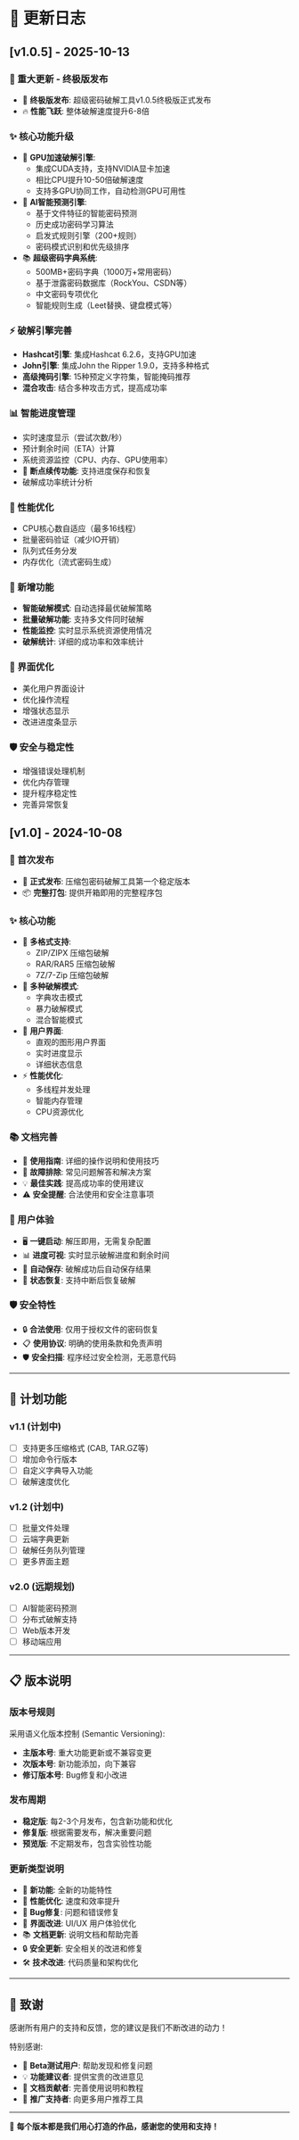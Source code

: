 # 📝 更新日志

## [v1.0.5] - 2025-10-13

### 🚀 重大更新 - 终极版发布
- 🎉 **终极版发布**: 超级密码破解工具v1.0.5终极版正式发布
- 🔥 **性能飞跃**: 整体破解速度提升6-8倍

### ✨ 核心功能升级
- 🚀 **GPU加速破解引擎**: 
  - 集成CUDA支持，支持NVIDIA显卡加速
  - 相比CPU提升10-50倍破解速度
  - 支持多GPU协同工作，自动检测GPU可用性
- 🧠 **AI智能预测引擎**:
  - 基于文件特征的智能密码预测
  - 历史成功密码学习算法
  - 启发式规则引擎（200+规则）
  - 密码模式识别和优先级排序
- 📚 **超级密码字典系统**:
  - 500MB+密码字典（1000万+常用密码）
  - 基于泄露密码数据库（RockYou、CSDN等）
  - 中文密码专项优化
  - 智能规则生成（Leet替换、键盘模式等）

### ⚡ 破解引擎完善
- **Hashcat引擎**: 集成Hashcat 6.2.6，支持GPU加速
- **John引擎**: 集成John the Ripper 1.9.0，支持多种格式
- **高级掩码引擎**: 15种预定义字符集，智能掩码推荐
- **混合攻击**: 结合多种攻击方式，提高成功率

### 📊 智能进度管理
- 实时速度显示（尝试次数/秒）
- 预计剩余时间（ETA）计算
- 系统资源监控（CPU、内存、GPU使用率）
- 💾 **断点续传功能**: 支持进度保存和恢复
- 破解成功率统计分析

### 🔧 性能优化
- CPU核心数自适应（最多16线程）
- 批量密码验证（减少IO开销）
- 队列式任务分发
- 内存优化（流式密码生成）

### 🎯 新增功能
- **智能破解模式**: 自动选择最优破解策略
- **批量破解功能**: 支持多文件同时破解
- **性能监控**: 实时显示系统资源使用情况
- **破解统计**: 详细的成功率和效率统计

### 🎨 界面优化
- 美化用户界面设计
- 优化操作流程
- 增强状态显示
- 改进进度条显示

### 🛡️ 安全与稳定性
- 增强错误处理机制
- 优化内存管理
- 提升程序稳定性
- 完善异常恢复

## [v1.0] - 2024-10-08

### 🎉 首次发布
- 🚀 **正式发布**: 压缩包密码破解工具第一个稳定版本
- 📦 **完整打包**: 提供开箱即用的完整程序包

### ✨ 核心功能
- 🎯 **多格式支持**: 
  - ZIP/ZIPX 压缩包破解
  - RAR/RAR5 压缩包破解  
  - 7Z/7-Zip 压缩包破解
- 🚀 **多种破解模式**:
  - 字典攻击模式
  - 暴力破解模式
  - 混合智能模式
- 🎨 **用户界面**:
  - 直观的图形用户界面
  - 实时进度显示
  - 详细状态信息
- ⚡ **性能优化**:
  - 多线程并发处理
  - 智能内存管理
  - CPU资源优化

### 📚 文档完善
- 📖 **使用指南**: 详细的操作说明和使用技巧
- 🔧 **故障排除**: 常见问题解答和解决方案
- 💡 **最佳实践**: 提高成功率的使用建议
- ⚠️ **安全提醒**: 合法使用和安全注意事项

### 🎯 用户体验
- 🖥️ **一键启动**: 解压即用，无需复杂配置
- 📊 **进度可视**: 实时显示破解进度和剩余时间
- 💾 **自动保存**: 破解成功后自动保存结果
- 🔄 **状态恢复**: 支持中断后恢复破解

### 🛡️ 安全特性
- 🔒 **合法使用**: 仅用于授权文件的密码恢复
- 📋 **使用协议**: 明确的使用条款和免责声明
- 🛡️ **安全扫描**: 程序经过安全检测，无恶意代码

---

## 🔮 计划功能

### v1.1 (计划中)
- [ ] 支持更多压缩格式 (CAB, TAR.GZ等)
- [ ] 增加命令行版本
- [ ] 自定义字典导入功能
- [ ] 破解速度优化

### v1.2 (计划中)  
- [ ] 批量文件处理
- [ ] 云端字典更新
- [ ] 破解任务队列管理
- [ ] 更多界面主题

### v2.0 (远期规划)
- [ ] AI智能密码预测
- [ ] 分布式破解支持
- [ ] Web版本开发
- [ ] 移动端应用

---

## 📋 版本说明

### 版本号规则
采用语义化版本控制 (Semantic Versioning):
- **主版本号**: 重大功能更新或不兼容变更
- **次版本号**: 新功能添加，向下兼容
- **修订版本号**: Bug修复和小改进

### 发布周期
- **稳定版**: 每2-3个月发布，包含新功能和优化
- **修复版**: 根据需要发布，解决重要问题
- **预览版**: 不定期发布，包含实验性功能

### 更新类型说明
- 🎉 **新功能**: 全新的功能特性
- 🚀 **性能优化**: 速度和效率提升
- 🐛 **Bug修复**: 问题和错误修复
- 🎨 **界面改进**: UI/UX 用户体验优化
- 📚 **文档更新**: 说明文档和帮助完善
- 🔒 **安全更新**: 安全相关的改进和修复
- 🛠️ **技术改进**: 代码质量和架构优化

---


## 🙏 致谢

感谢所有用户的支持和反馈，您的建议是我们不断改进的动力！

特别感谢:
- 🧪 **Beta测试用户**: 帮助发现和修复问题
- 💡 **功能建议者**: 提供宝贵的改进意见  
- 📖 **文档贡献者**: 完善使用说明和教程
- 🌟 **推广支持者**: 向更多用户推荐工具

---

💫 **每个版本都是我们用心打造的作品，感谢您的使用和支持！**